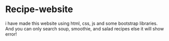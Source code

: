 # Recipe-website
i have made this website using html, css, js and some bootstrap libraries. And you can only search soup, smoothie, and salad recipes else it will show error! 

